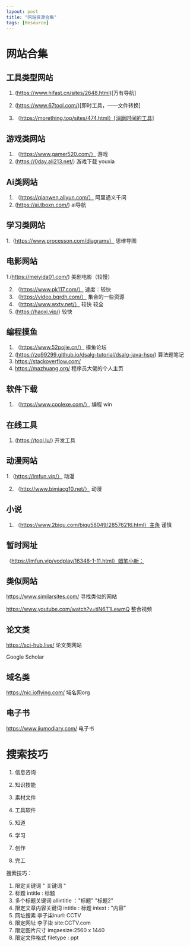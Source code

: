 ```yaml
---
layout: post
title: "网站资源合集"
tags: [Resource]
---
```


# 网站合集

## 工具类型网站

1.  (https://www.hifast.cn/sites/2648.html)[万有导航]

2. (https://www.67tool.com/)[即时工具，——文件转换]
3. （https://morething.top/sites/474.html）[消磨时间的工具]

## 游戏类网站

1. （https://www.gamer520.com/） 游戏
2. (https://0day.ali213.net/)  游戏下载 youxia

## Ai类网站

1. （https://qianwen.aliyun.com/） 阿里通义千问
2. (https://ai.tboxn.com/)  ai导航



## 学习类网站

1.（https://www.processon.com/diagrams） 思维导图

## 电影网站

1.(https://meiyida01.com/) 美剧电影（较慢）

2. （https://www.pk117.com/） 速度：较快
3. （https://video.bqrdh.com/） 集合的一些资源
4. （https://www.wxtv.net/） 较快 较全
5. (https://haoxi.vip/) 较快

## 编程摸鱼

1. （https://www.52pojie.cn/） 摸鱼论坛
2. (https://zq99299.github.io/dsalg-tutorial/dsalg-java-hsp/)  算法题笔记
3. https://stackoverflow.com/
4. https://mazhuang.org/        程序员大佬的个人主页

## 软件下载

1. （https://www.coolexe.com/） 编程 win

## 在线工具

1. (https://tool.lu/)  开发工具

## 动漫网站

1.（https://lmfun.vip/） 动漫

2. （http://www.bimiacg10.net/） 动漫

## 小说

1. （https://www.2biqu.com/biqu58049/28576216.html）主角 谨慎 

## 暂时网址

（https://lmfun.vip/vodplay/16348-1-11.html）蜡笔小新：

## 类似网站

https://www.similarsites.com/  寻找类似的网站

https://www.youtube.com/watch?v=tiN6T1LewmQ  整合视频

## 论文类

https://sci-hub.live/      论文类网站

Google Scholar

## 域名类
https://nic.ioflying.com/  域名网org

## 电子书

https://www.jiumodiary.com/  电子书   

# 搜索技巧

1. 信息咨询
2. 知识技能
3. 素材文件
4. 工具软件

1. 知道
2. 学习
3. 创作
4. 完工



搜索技巧：

1. 限定关键词                   " 关键词  "
2. 标题                               intitle :  标题
3. 多个标题关键词            allintitle ："标题"  "标题2"
4. 限定文章内容关键词     intitle :    标题  intext : "内容"
5. 网址搜素                        李子柒inurl: CCTV
6. 限定网址                        李子柒  site:CCTV.com 
7. 限定图片尺寸                imgaesize:2560 x 1440
8. 限定文件格式                filetype :  ppt

